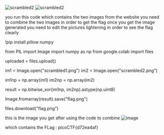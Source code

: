 


![scrambled2](https://github.com/user-attachments/assets/233e4b70-ddae-472c-956d-7d5976c8a7e5)
![scrambled2](https://github.com/user-attachments/assets/ccc3d02b-e495-4d31-af24-e26c92973e9d)



you run this code which contains the two images from the website 
you need to combine the two images in order to get the flag 
once you get the image generated you need to edit the pictures lightening in order to see the flag 
clearly 





!pip install pillow numpy

from PIL import Image
import numpy as np
from google.colab import files

uploaded = files.upload()


im1 = Image.open("scrambled1.png")
im2 = Image.open("scrambled2.png")


im1np = np.array(im1)
im2np = np.array(im2)


result = np.bitwise_xor(im1np, im2np).astype(np.uint8)

Image.fromarray(result).save("flag.png")

files.download("flag.png")



this is the image you get after using the code to combine 
![image](https://github.com/user-attachments/assets/ce9a566b-e82f-4430-a170-76bcddd8ee2c)

which contains the FLag : picoCTF{d72ea4af}

